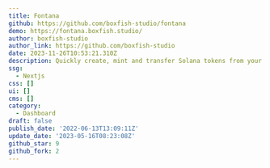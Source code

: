 ```yaml
---
title: Fontana
github: https://github.com/boxfish-studio/fontana
demo: https://fontana.boxfish.studio/
author: boxfish-studio
author_link: https://github.com/boxfish-studio
date: 2023-11-26T10:53:21.310Z
description: Quickly create, mint and transfer Solana tokens from your browser
ssg:
  - Nextjs
css: []
ui: []
cms: []
category:
  - Dashboard
draft: false
publish_date: '2022-06-13T13:09:11Z'
update_date: '2023-05-16T08:23:08Z'
github_star: 9
github_fork: 2
---
```

